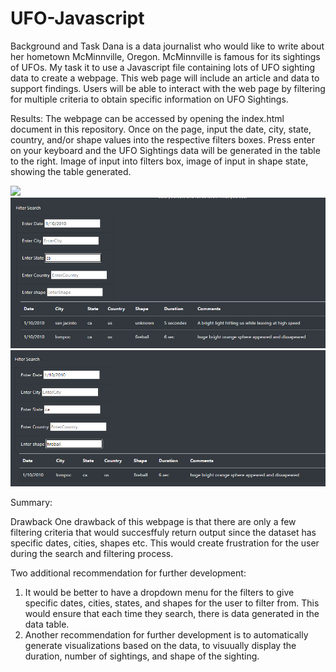 # UFO-Javascript

Background and Task
Dana is a data journalist who would like to write about her hometown McMinnville, Oregon. McMinnville is famous for its sightings of UFOs. My task it to use a Javascript file containing lots of UFO sighting data to create a webpage. This web page will include an article and data to support findings. Users will be able to interact with the web page by filtering for multiple criteria to obtain specific information on UFO Sightings.  

Results:
The webpage can be accessed by opening the index.html document in this repository. Once on the page, input the date, city, state, country, and/or shape values into the respective filters boxes. Press enter on your keyboard and the UFO Sightings data will be generated in the table to the right.
Image of input into filters box, image of input in shape state, showing the table generated.

![](static/images/datafilter.png)
![](static/images/statefilter.png)
![](static/images/shapefilter.png)

Summary:

Drawback
One drawback of this webpage is that there are only a few filtering criteria that would succesffuly return output since the dataset has specific dates, cities, shapes etc. This would create frustration for the user during the search and filtering process.

Two additional recommendation for further development:
1) It would be better to have a dropdown menu for the filters to give specific dates, cities, states, and shapes for the user to filter from. This would ensure that each time they search, there is data generated in the data table.
2) Another recommendation for further development is to automatically generate visualizations based on the data, to visuually display the duration, number of sightings, and shape of the sighting.
